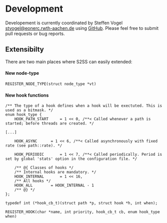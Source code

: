 # Development

Developement is currently coordinated by Steffen Vogel <stvogel@eonerc.rwth-aachen.de> using [GitHub](http://github.com/RWTH-ACS/S2SS).
Please feel free to submit pull requests or bug reports.

## Extensibilty

There are two main places where S2SS can easily extended:

#### New node-type

    REGISTER_NODE_TYPE(struct node_type *vt)

#### New hook functions

    /** The type of a hook defines when a hook will be exectuted. This is used as a bitmask. */
    enum hook_type {
    	HOOK_PATH_START		= 1 << 0, /**< Called whenever a path is started; before threads are created. */
	
	[...]
	
    	HOOK_ASYNC		= 1 << 6, /**< Called asynchronously with fixed rate (see path::rate). */
	
    	HOOK_PERIODIC		= 1 << 7, /**< Called periodically. Period is set by global 'stats' option in the configuration file. */
	
    	/** @{ Classes of hooks */
    	/** Internal hooks are mandatory. */
    	HOOK_INTERNAL		= 1 << 16,
    	/** All hooks */
    	HOOK_ALL		= HOOK_INTERNAL - 1
    	/** @} */
    };
    
    typedef int (*hook_cb_t)(struct path *p, struct hook *h, int when);
    
    REGISTER_HOOK(char *name, int priority, hook_cb_t cb, enum hook_type when)
